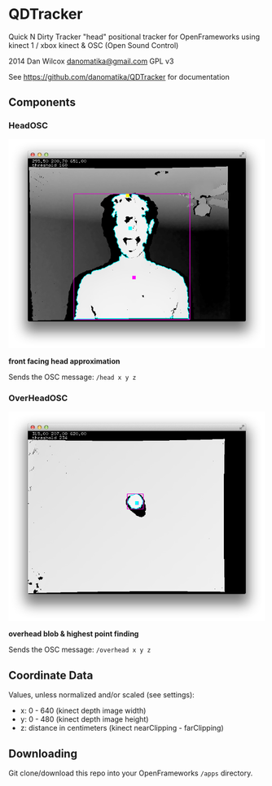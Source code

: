 QDTracker
=========

Quick N Dirty Tracker "head" positional tracker for OpenFrameworks using kinect 1 / xbox kinect & OSC (Open Sound Control)

2014 Dan Wilcox <danomatika@gmail.com> GPL v3

See <https://github.com/danomatika/QDTracker> for documentation

Components
----------

### HeadOSC

<p align="center">
	<img src="https://raw.githubusercontent.com/danomatika/QDTracker/master/HeadOSC/screenshot.png"/>
</p>

**front facing head approximation**

Sends the OSC message: `/head x y z`

### OverHeadOSC

<p align="center">
	<img src="https://raw.githubusercontent.com/danomatika/QDTracker/master/OverHeadOSC/screenshot.png"/>
</p>

**overhead blob & highest point finding**

Sends the OSC message: `/overhead x y z`

Coordinate Data
---------------

Values, unless normalized and/or scaled (see settings):

* x: 0 - 640 (kinect depth image width)
* y: 0 - 480 (kinect depth image height)
* z: distance in centimeters (kinect nearClipping - farClipping)


Downloading
-----------

Git clone/download this repo into your OpenFrameworks `/apps` directory.


